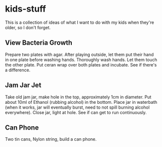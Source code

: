 # kids-stuff
This is a collection of ideas of what I want to do with my kids when they're
older, so I don't forget.

## View Bacteria Growth
Prepare two plates with agar. After playing outside, let them put their hand in
one plate before washing hands. Thoroughly wash hands. Let them touch the other
plate. Put ceran wrap over both plates and incubate. See if there's a
difference.

## Jam Jar Jet
Take old jam jar, make hole in the top, approximately 1cm in diameter. Put
about 10ml of Ethanol (rubbing alcohol) in the bottom. Place jar in waterbath
(when it works, jar will eventually burst, need to not spill burning alcohol
everywhere). Close jar, light at hole. See if can get to run continuously.

## Can Phone
Two tin cans, Nylon string, build a can phone.
